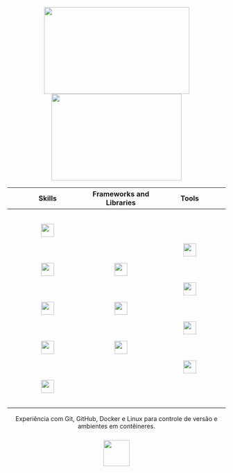 <div align="center">
<a href="https://github.com/gabriecgaldino">
        <img src="https://github-readme-stats.vercel.app/api?username=gabriecgaldino&show_icons=true&theme=radical" style="height: 200px; width: 335px;"/>
</a>
<a href="https://github.com/gabriecgaldino">
        <img src="https://github-readme-stats.vercel.app/api/top-langs/?username=gabriecgaldino&layout=compact&theme=radical" style="height: 200px; width: 300px;"/>
</a>
</br>
<table>
        <tr>
                <th>
                        Skills
                </th>
                <th>
                        Frameworks and Libraries
                </th>
                <th>
                        Tools  
                </th>
        </tr>
        <tbody>
                <tr>
                        <th>
                              <img src="https://cdn.jsdelivr.net/gh/devicons/devicon/icons/python/python-original.svg" width="30" height="30" style="margin: 30px;"/>
                              <img src="https://cdn.jsdelivr.net/gh/devicons/devicon/icons/javascript/javascript-original.svg" width="30" height="30" style="margin: 30px;"/>
                              <img src="https://cdn.jsdelivr.net/gh/devicons/devicon/icons/mysql/mysql-original.svg" width="30" height="30" style="margin: 30px;"/>
                              <img src="https://cdn.jsdelivr.net/gh/devicons/devicon/icons/html5/html5-original.svg" width="30" height="30" style="margin: 30px;"/>
                              <img src="https://cdn.jsdelivr.net/gh/devicons/devicon/icons/css3/css3-original.svg" width="30" height="30" style="margin: 30px;"/>     
                        </th>
                        <th>
                              <img src="https://cdn.jsdelivr.net/gh/devicons/devicon/icons/django/django-plain.svg" width="30" height="30" style="margin: 30px;"/>
                              <img src="https://cdn.jsdelivr.net/gh/devicons/devicon/icons/bootstrap/bootstrap-plain.svg" width="30" height="30" style="margin: 30px;"/>   
                              <img src="https://upload-icon.s3.us-east-2.amazonaws.com/uploads/icons/png/15484977381551942825-512.png" width="30" height="30" style="margin:30px;"/>
                        </th>
                        <th>
                               <img src="https://cdn.jsdelivr.net/gh/devicons/devicon/icons/git/git-original.svg" width="30" height="30" style="margin: 30px;"/>
                               <img src="https://cdn.jsdelivr.net/gh/devicons/devicon/icons/github/github-original.svg" width="30" height="30" style="margin: 30px;"/>
                               <img src="https://cdn.jsdelivr.net/gh/devicons/devicon/icons/docker/docker-original.svg" width="30" height="30" style="margin: 30px;"/>
                               <img src="https://cdn.jsdelivr.net/gh/devicons/devicon/icons/linux/linux-original.svg" width="30" height="30" style="margin: 30px;"/>
                        </th>
                </tr>
        </tbody>
</table>

<p>Experiência com Git, GitHub, Docker e Linux para controle de versão e ambientes em contêineres.</p>

<div style="display: flex; justify-content: center; margin-bottom: 20px;">
  <a href="https://www.linkedin.com/in/gabrielcgaldiino/" target="_blank">
      <img src="https://cdn.jsdelivr.net/gh/devicons/devicon/icons/linkedin/linkedin-original.svg" width="60" height="60" style="margin: 10px;"/>
  </a>
</div>
